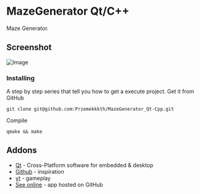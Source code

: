 # MazeGenerator Qt/C++
Maze Generator.
## Screenshot
![Image](https://user-images.githubusercontent.com/28188300/189528244-5972c2f5-696b-4ba6-9263-b8a8c318a355.gif)
### Installing
A step by step series  that tell you how to get a execute project.
Get it from GitHub
```
git clone git@github.com:Przemekkkth/MazeGenerator_Qt-Cpp.git
```
Compile
```
qmake && make
```
## Addons
* [Qt](https://www.qt.io/) - Cross-Platform software for embedded & desktop
* [Github](https://github.com/OneLoneCoder/videos/blob/master/OneLoneCoder_Mazes.cpp) - inspiration
* [yt](https://youtu.be/L7k7QzKe0Mc) - gameplay
* [See online](https://przemekkkth.github.io/assets/games/maze/index.html) - app hosted on GitHub
